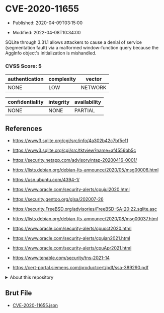 # CVE-2020-11655

- Published: 2020-04-09T03:15:00

- Modified: 2022-04-08T10:34:00

SQLite through 3.31.1 allows attackers to cause a denial of service (segmentation fault) via a malformed window-function query because the AggInfo object's initialization is mishandled.

### CVSS Score: **5**

| authentication | complexity | vector |
| --- | --- | --- |
| NONE | LOW | NETWORK |

| confidentiality | integrity | availability |
| --- | --- | --- |
| NONE | NONE | PARTIAL |

## References

* https://www3.sqlite.org/cgi/src/info/4a302b42c7bf5e11

* https://www3.sqlite.org/cgi/src/tktview?name=af4556bb5c

* https://security.netapp.com/advisory/ntap-20200416-0001/

* https://lists.debian.org/debian-lts-announce/2020/05/msg00006.html

* https://usn.ubuntu.com/4394-1/

* https://www.oracle.com/security-alerts/cpujul2020.html

* https://security.gentoo.org/glsa/202007-26

* https://security.FreeBSD.org/advisories/FreeBSD-SA-20:22.sqlite.asc

* https://lists.debian.org/debian-lts-announce/2020/08/msg00037.html

* https://www.oracle.com/security-alerts/cpuoct2020.html

* https://www.oracle.com/security-alerts/cpujan2021.html

* https://www.oracle.com/security-alerts/cpuApr2021.html

* https://www.tenable.com/security/tns-2021-14

* https://cert-portal.siemens.com/productcert/pdf/ssa-389290.pdf

<details>
<summary>About this repository</summary> 

  This repository is part of the project [Live Hack CVE](https://github.com/Live-Hack-CVE). Main website can be found [www.live-hack.org](https://www.live-hack.org) 
  
  Made by [Sn0wAlice](https://github.com/Sn0wAlice) for the people that care about security and need to have a feed of the latest CVEs. Hope you enjoy it, don't forget to star the repo and follow me on [Twitter](https://twitter.com/Sn0wAlice) and [Github](https://github.com/Sn0wAlice). And that is my [personnal website](https://www.alice-snow.me/)

  - [Home Page](https://github.com/Live-Hack-CVE)
  - [Framework](https://github.com/Live-Hack-CVE/cve-framework)
  - [CVE database](https://github.com/Live-Hack-CVE/full_database)
  - [Changelog](https://github.com/Live-Hack-CVE/Changelog)
</details>

## Brut File

* [CVE-2020-11655.json](https://raw.githubusercontent.com/Live-Hack-CVE/full_database/main/cves/2020/CVE-2020-11655.json)

